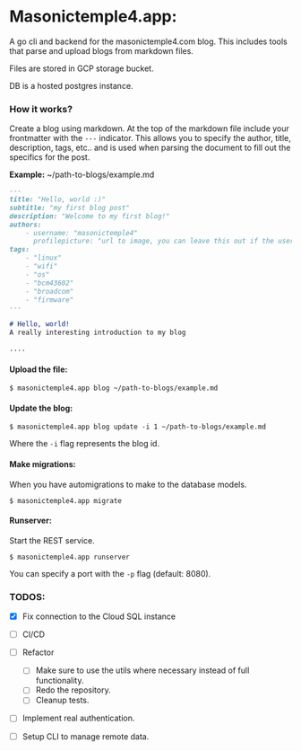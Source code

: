 # Masonictemple4.app:
A go cli and backend for the masonictemple4.com blog. This includes tools that parse and upload 
blogs from markdown files.


Files are stored in GCP storage bucket.

DB is a hosted postgres instance.

### How it works?
Create a blog using markdown. At the top of the markdown file include your frontmatter with the `---` indicator. This allows you to specify the author, title, description, tags, etc.. and is used when parsing the document to fill out the specifics for the post.

**Example:** ~/path-to-blogs/example.md

```markdown
---
title: "Hello, world :)"
subtitle: "my first blog post"
description: "Welcome to my first blog!"
authors:
    - username: "masonictemple4"
      profilepicture: "url to image, you can leave this out if the user already has one."
tags:
    - "linux"
    - "wifi"
    - "os"
    - "bcm43602"
    - "broadcom"
    - "firmware"
---

# Hello, world!
A really interesting introduction to my blog

....
```

#### Upload the file:

`$ masonictemple4.app blog ~/path-to-blogs/example.md`

#### Update the blog:  
`$ masonictemple4.app blog update -i 1 ~/path-to-blogs/example.md`

Where the `-i` flag represents the blog id.

#### Make migrations:  
When you have automigrations to make to the database models. 

`$ masonictemple4.app migrate`

#### Runserver:
Start the REST service.

`$ masonictemple4.app runserver` 

You can specify a port with the `-p` flag (default: 8080).


### TODOS:
- [X] Fix connection to the Cloud SQL instance
- [ ] CI/CD
- [ ] Refactor 
    - [ ] Make sure to use the utils where necessary instead of full functionality.
    - [ ] Redo the repository. 
    - [ ] Cleanup tests. 
- [ ] Implement real authentication.
- [ ] Setup CLI to manage remote data.


